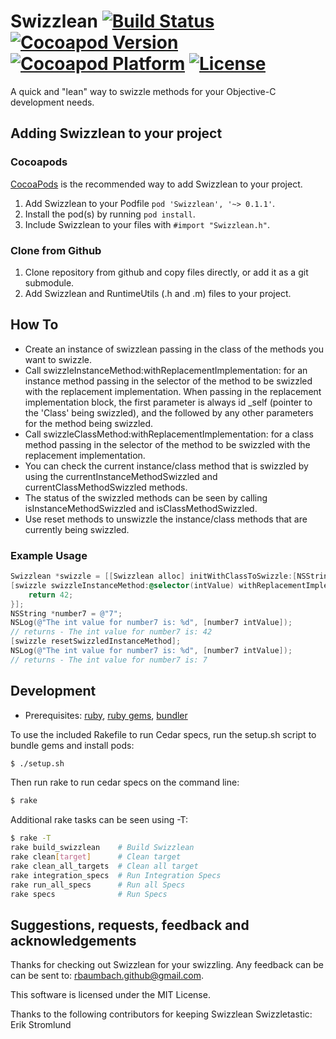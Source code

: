 # Swizzlean  [![Build Status](https://travis-ci.org/rbaumbach/Swizzlean.png)](https://travis-ci.org/rbaumbach/Swizzlean) [![Cocoapod Version](https://cocoapod-badges.herokuapp.com/v/Swizzlean/badge.png)](http://cocoapods.org/?q=Swizzlean) [![Cocoapod Platform](https://cocoapod-badges.herokuapp.com/p/Swizzlean/badge.png)](http://cocoapods.org/?q=Swizzlean) [![License](http://b.repl.ca/v1/License-MIT-blue.png)](https://github.com/rbaumbach/Swizzlean/blob/master/MIT.LICENSE)

A quick and "lean" way to swizzle methods for your Objective-C development needs.

## Adding Swizzlean to your project

### Cocoapods

[CocoaPods](http://cocoapods.org) is the recommended way to add Swizzlean to your project.

1.  Add Swizzlean to your Podfile `pod 'Swizzlean', '~> 0.1.1'`.
2.  Install the pod(s) by running `pod install`.
3.  Include Swizzlean to your files with `#import "Swizzlean.h"`.

### Clone from Github

1.  Clone repository from github and copy files directly, or add it as a git submodule.
2.  Add Swizzlean and RuntimeUtils (.h and .m) files to your project.

## How To

* Create an instance of swizzlean passing in the class of the methods you want to swizzle.
* Call swizzleInstanceMethod:withReplacementImplementation: for an instance method passing 
  in the selector of the method to be swizzled with the replacement implementation.  When
  passing in the replacement implementation block, the first parameter is always id _self
  (pointer to the 'Class' being swizzled), and the followed by any other parameters for the
  method being swizzled.
* Call swizzleClassMethod:withReplacementImplementation: for a class method passing in
  the selector of the method to be swizzled with the replacement implementation.
* You can check the current instance/class method that is swizzled by using the 
  currentInstanceMethodSwizzled and currentClassMethodSwizzled methods.
* The status of the swizzled methods can be seen by calling isInstanceMethodSwizzled and
  isClassMethodSwizzled.
* Use reset methods to unswizzle the instance/class methods that are currently being
  swizzled.

### Example Usage

```objective-c
Swizzlean *swizzle = [[Swizzlean alloc] initWithClassToSwizzle:[NSString class]];
[swizzle swizzleInstanceMethod:@selector(intValue) withReplacementImplementation:^(id _self) {
    return 42;
}];
NSString *number7 = @"7";
NSLog(@"The int value for number7 is: %d", [number7 intValue]);
// returns - The int value for number7 is: 42
[swizzle resetSwizzledInstanceMethod];
NSLog(@"The int value for number7 is: %d", [number7 intValue]);
// returns - The int value for number7 is: 7
```

## Development

* Prerequisites: [ruby](https://github.com/sstephenson/rbenv), [ruby gems](https://rubygems.org/pages/download), [bundler](http://bundler.io)

To use the included Rakefile to run Cedar specs, run the setup.sh script to bundle gems and install pods:

```bash
$ ./setup.sh
```

Then run rake to run cedar specs on the command line:

```bash
$ rake
```

Additional rake tasks can be seen using -T:

```bash
$ rake -T
rake build_swizzlean    # Build Swizzlean
rake clean[target]      # Clean target
rake clean_all_targets  # Clean all target
rake integration_specs  # Run Integration Specs
rake run_all_specs      # Run all Specs
rake specs              # Run Specs
```

## Suggestions, requests, feedback and acknowledgements

Thanks for checking out Swizzlean for your swizzling.  Any feedback can be 
can be sent to: rbaumbach.github@gmail.com.

This software is licensed under the MIT License.

Thanks to the following contributors for keeping Swizzlean Swizzletastic:
Erik Stromlund

